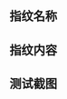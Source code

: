 ## 指纹名称
<!-- 如 XXXCMS -->

## 指纹内容
<!-- 
如：
{
    "cms": "PbootCMS",
    "method": "keyword",
    "location": "header",
    "logic": "and",
    "rule": ["PbootSystem"]
}, {
    "cms": "Dreamer CMS",
    "method": "faviconhash",
    "location": "body",
    "logic": "and",
    "rule": ["-748565678"]
}
-->

## 测试截图

